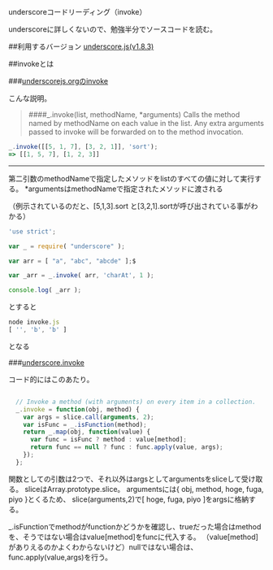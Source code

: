 underscoreコードリーディング（invoke）


underscoreに詳しくないので、勉強半分でソースコードを読む。


##利用するバージョン
[underscore.js(v1.8.3)](https://github.com/jashkenas/underscore/tree/1.8.3)


##invokeとは


###[underscorejs.orgのinvoke](http://underscorejs.org/#invoke)

こんな説明。
>####_.invoke(list, methodName, *arguments) 
>Calls the method named by methodName on each value in the list.
>Any extra arguments passed to invoke will be forwarded on to the method invocation.


```javascript
_.invoke([[5, 1, 7], [3, 2, 1]], 'sort');
=> [[1, 5, 7], [1, 2, 3]]
```

------------- 


第二引数のmethodNameで指定したメソッドをlistのすべての値に対して実行する。
*argumentsはmethodNameで指定されたメソッドに渡される


（例示されているのだと、[5,1,3].sort と[3,2,1].sortが呼び出されている事がわかる）

```javascript
'use strict';

var _ = require( "underscore" );

var arr = [ "a", "abc", "abcde" ];$

var _arr = _.invoke( arr, 'charAt', 1 );

console.log( _arr );
```
とすると

```javascript
node invoke.js
[ '', 'b', 'b' ]
```

となる


###[underscore.invoke](https://github.com/jashkenas/underscore/blob/1.8.3/underscore.js#L271)

コード的にはこのあたり。

```javascript

  // Invoke a method (with arguments) on every item in a collection.
  _.invoke = function(obj, method) {
    var args = slice.call(arguments, 2);
    var isFunc = _.isFunction(method);
    return _.map(obj, function(value) {
      var func = isFunc ? method : value[method];
      return func == null ? func : func.apply(value, args);
    });
  };

```

関数としての引数は2つで、それ以外はargsとしてargumentsをsliceして受け取る。
sliceはArray.prototype.slice。
argumentsには{ obj, method, hoge, fuga, piyo }とくるため、
slice(arguments,2)で[ hoge, fuga, piyo ]をargsに格納する。

_.isFunctionでmethodがfunctionかどうかを確認し、trueだった場合はmethodを、そうではない場合はvalue[method]をfuncに代入する。
（value[method]がありえるのかよくわからないけど）nullではない場合は、func.apply(value,args)を行う。

